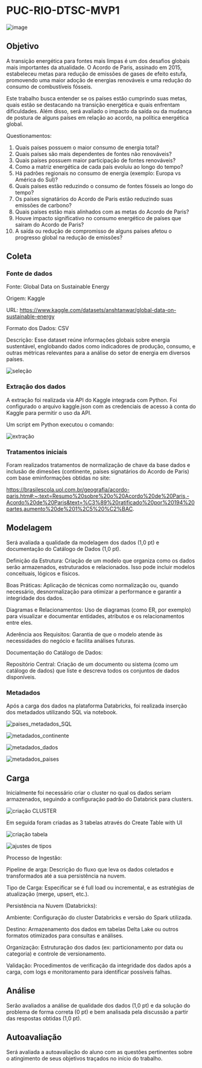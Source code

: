 # PUC-RIO-DTSC-MVP1
![image](https://github.com/user-attachments/assets/e7b32e82-8451-4d0f-82ef-302993d4c875)

## Objetivo
A transição energética para fontes mais limpas é um dos desafios globais mais importantes da atualidade. O Acordo de Paris, assinado em 2015, estabeleceu metas para redução de emissões de gases de efeito estufa, promovendo uma maior adoção de energias renováveis e uma redução do consumo de combustíveis fósseis.

Este trabalho busca entender se os países estão cumprindo suas metas, quais estão se destacando na transição energética e quais enfrentam dificuldades. Além disso, será avaliado o impacto da saída ou da mudança de postura de alguns países em relação ao acordo, na política energética global.

Questionamentos:
1.	Quais países possuem o maior consumo de energia total?
2.	Quais países são mais dependentes de fontes não renováveis?
3.	Quais países possuem maior participação de fontes renováveis?
4.	Como a matriz energética de cada país evoluiu ao longo do tempo?
5.	Há padrões regionais no consumo de energia (exemplo: Europa vs América do Sul)?
6.	Quais países estão reduzindo o consumo de fontes fósseis ao longo do tempo?
7.	Os países signatários do Acordo de Paris estão reduzindo suas emissões de carbono?
8.	Quais países estão mais alinhados com as metas do Acordo de Paris?
9.	Houve impacto significativo no consumo energético de países que saíram do Acordo de Paris?
10.	A saída ou redução de compromisso de alguns países afetou o progresso global na redução de emissões?


## Coleta
### Fonte de dados
Fonte: Global Data on Sustainable Energy

Origem: Kaggle

URL: https://www.kaggle.com/datasets/anshtanwar/global-data-on-sustainable-energy

Formato dos Dados: CSV

Descrição:
Esse dataset reúne informações globais sobre energia sustentável, englobando dados como indicadores de produção, consumo, e outras métricas relevantes para a análise do setor de energia em diversos países.

![seleção](https://github.com/user-attachments/assets/a7a6b0b1-0b9b-44b0-b1b2-3ff22b3be8ae)


### Extração dos dados
A extração foi realizada via API do Kaggle integrada com Python. Foi configurado o arquivo kaggle.json com as credenciais de acesso à conta do Kaggle para permitir o uso da API.

Um script em Python executou o comando:

![extração](https://github.com/user-attachments/assets/dfdf5aa1-5398-4a2c-a07a-26599d3251b7)

### Tratamentos iniciais
Foram realizados tratamentos de normalização de chave da base dados e inclusão de dimesões (continente, países signatários do Acordo de Paris) com base eminformações obtidas no site:

https://brasilescola.uol.com.br/geografia/acordo-paris.htm#:~:text=Resumo%20sobre%20o%20Acordo%20de%20Paris,-Acordo%20de%20Paris&text=%C3%89%20ratificado%20por%20194%20partes,aumento%20de%201%2C5%20%C2%BAC.

## Modelagem 
Será avaliada a qualidade da modelagem dos dados (1,0 pt) e documentação do Catálogo de Dados (1,0 pt).

Definição da Estrutura: Criação de um modelo que organiza como os dados serão armazenados, estruturados e relacionados. Isso pode incluir modelos conceituais, lógicos e físicos.

Boas Práticas: Aplicação de técnicas como normalização ou, quando necessário, desnormalização para otimizar a performance e garantir a integridade dos dados.

Diagramas e Relacionamentos: Uso de diagramas (como ER, por exemplo) para visualizar e documentar entidades, atributos e os relacionamentos entre eles.

Aderência aos Requisitos: Garantia de que o modelo atende às necessidades do negócio e facilita análises futuras.

Documentação do Catálogo de Dados:

Repositório Central: Criação de um documento ou sistema (como um catálogo de dados) que liste e descreva todos os conjuntos de dados disponíveis.

### Metadados
Após a carga dos dados na plataforma Databricks, foi realizada inserção dos metadados utilizando SQL via notebook.

![paises_metadados_SQL](https://github.com/user-attachments/assets/efa6c3bc-edd9-41ff-9f27-7eb495eafb67)

![metadados_continente](https://github.com/user-attachments/assets/bd27e292-6486-4a96-96af-a8d69918e825)

![metadados_dados](https://github.com/user-attachments/assets/14c9c9dc-51d9-4d34-af1c-39db12c8312a)

![metadados_paises](https://github.com/user-attachments/assets/3cf544c2-ad09-460c-aa40-92aa89149566)


## Carga  
Inicialmente foi necessário criar o cluster no qual os dados seriam armazenados, seguindo a configuração padrão do Databrick para clusters.

![criação CLUSTER](https://github.com/user-attachments/assets/71ef5276-17f4-48e3-a771-47c5cb961fd6)

Em seguida foram criadas as 3 tabelas através do Create Table with UI

![criação tabela](https://github.com/user-attachments/assets/732e44f9-e6f2-4926-a265-504a8504c5aa)

![ajustes de tipos](https://github.com/user-attachments/assets/58ac2cb9-ea4b-4d3a-8e70-54d98f4018f0)

Processo de Ingestão:

Pipeline de arga: Descrição do fluxo que leva os dados coletados e transformados até a sua persistência na nuvem.

Tipo de Carga: Especificar se é full load ou incremental, e as estratégias de atualização (merge, upsert, etc.).

Persistência na Nuvem (Databricks):

Ambiente: Configuração do cluster Databricks e versão do Spark utilizada.

Destino: Armazenamento dos dados em tabelas Delta Lake ou outros formatos otimizados para consultas e análises.

Organização: Estruturação dos dados (ex: particionamento por data ou categoria) e controle de versionamento.

Validação: Procedimentos de verificação da integridade dos dados após a carga, com logs e monitoramento para identificar possíveis falhas.

## Análise 
Serão avaliados a análise de qualidade dos dados (1,0 pt) e da solução do problema de forma correta (0 pt) e bem analisada pela discussão a partir das respostas obtidas (1,0 pt).

## Autoavaliação 
Será avaliada a autoavaliação do aluno com as questões pertinentes sobre o atingimento de seus objetivos traçados no início do trabalho.
